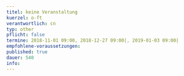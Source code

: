 ```yaml
---
titel: keine Veranstaltung 
kuerzel: o-ft
verantwortlich: cn
typ: other
pflicht: false
termine: 2018-11-01 09:00, 2018-12-27 09:00|, 2019-01-03 09:00|
empfohlene-voraussetzungen: 
published: true
dauer: 540
info:
---
```


